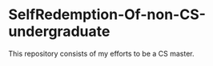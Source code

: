 # SelfRedemption-Of-non-CS-undergraduate
This repository consists of my efforts to be a CS master. 

